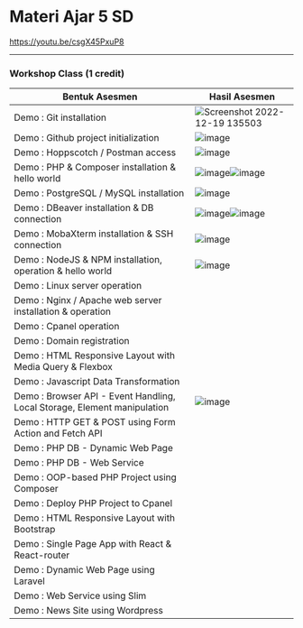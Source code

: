 # Materi Ajar 5 SD
https://youtu.be/csgX45PxuP8

-----------------------------------------------------------

### Workshop Class (1 credit)

Bentuk Asesmen|Hasil Asesmen
---|---
Demo : Git installation|![Screenshot 2022-12-19 135503](https://user-images.githubusercontent.com/78277922/208367919-27732743-a473-40fa-b19d-14fca8cb9d6d.png)
Demo : Github project initialization|![image](https://user-images.githubusercontent.com/78277922/208375116-8d09b5ce-4fdd-4f62-823f-b100ead88f55.png)
Demo : Hoppscotch / Postman access|![image](https://user-images.githubusercontent.com/78277922/208375276-df165823-6216-4c2e-951f-cfbe01b9c184.png)
Demo : PHP & Composer installation & hello world|![image](https://user-images.githubusercontent.com/78277922/209353169-68c3667c-dc25-412a-bd7f-29f0d30fa837.png)![image](https://user-images.githubusercontent.com/78277922/209352946-0b3b6a1a-da98-49ac-a43c-e6490409f205.png)
Demo : PostgreSQL / MySQL installation|![image](https://user-images.githubusercontent.com/78277922/208567303-16e5e13b-13fa-469f-a92b-b9f0f85d7239.png)
Demo : DBeaver installation & DB connection|![image](https://user-images.githubusercontent.com/78277922/209459534-94ac30cb-2b42-42ca-ad5a-9b963f988b8f.png)![image](https://user-images.githubusercontent.com/78277922/209459636-9c4ffbfd-e961-477c-a877-518b1d52bbb6.png)
Demo : MobaXterm installation & SSH connection|![image](https://user-images.githubusercontent.com/78277922/208583561-0152a731-3261-447a-818d-91b14c7f816e.png)
Demo : NodeJS & NPM installation, operation & hello world|![image](https://user-images.githubusercontent.com/78277922/208581440-7af0a31a-ac07-4a7c-b060-014f883acdbf.png)
Demo : Linux server operation|
Demo : Nginx / Apache web server installation & operation|
Demo : Cpanel operation|
Demo : Domain registration|
Demo : HTML Responsive Layout with Media Query & Flexbox|
Demo : Javascript Data Transformation|
Demo : Browser API - Event Handling, Local Storage, Element manipulation|![image](https://user-images.githubusercontent.com/78277922/208582500-51ab2a9b-6201-4347-bd2f-96438c47d48f.png)
Demo : HTTP GET & POST using Form Action and Fetch API|
Demo : PHP DB - Dynamic Web Page|
Demo : PHP DB - Web Service|
Demo : OOP-based PHP Project using Composer|
Demo : Deploy PHP Project to Cpanel|
Demo : HTML Responsive Layout with Bootstrap|
Demo : Single Page App with React & React-router|
Demo : Dynamic Web Page using Laravel|
Demo : Web Service using Slim|
Demo : News Site using Wordpress|

